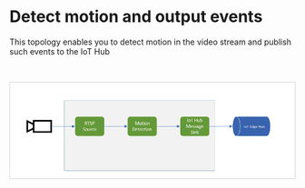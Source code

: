 # Detect motion and output events

This topology enables you to detect motion in the video stream and publish such events to the IoT Hub

<br>
<p align="center">
  <img src="./topology.png" title="Detect motion and publish events to Hub"/>
</p>
<br>
